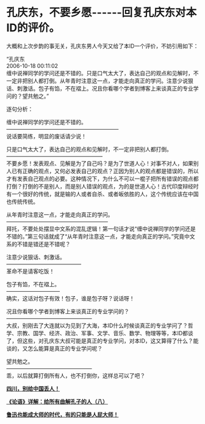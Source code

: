 孔庆东，不要乡愿------回复孔庆东对本ID的评价。
====

			

大概和上次步韵的事无关，孔庆东男人今天又给了本ID一个评价，不妨引用如下：

“孔庆东  
2006-10-18 00:11:02  
缠中说禅同学的学问还是不错的。只是口气太大了，表达自己的观点和见解时，不一定非把别人都打倒。从年青时注意这一点，才能走向真正的学问。注意少说狠话、刺激话。包子有馅，不在褶上。况且你看哪个学者到博客上来谈真正的专业学问的？望共勉之。”

逐句分析：

缠中说禅同学的学问还是不错的。  
—————————————————————  
说话要简练，明显的废话请少说！

只是口气太大了，表达自己的观点和见解时，不一定非把别人都打倒。  
——————————————————  
不要乡愿！发表观点、见解是为了自己吗？是为了世道人心！对事不对人，如果别人已有正确的观点，又何必发表自己的观点？正因为别人的观点都是错误的，所以才有发表自己观点的必要。这种情况下，为什么不可以一棍子把所有错误的观点都打倒？打倒的不是别人，而是别人错误的观点，为的是世道人心！古代印度辩经时有一个很好的传统，就是输的人或者自杀、或者皈依胜的人，这个传统应该在中国也传统传统。

从年青时注意这一点，才能走向真正的学问。  
———————————————————  
拜托，不要处处摆显中文系的混乱逻辑！第一句话才说“缠中说禅同学的学问还是不错的。”第三句话就成了“从年青时注意这一点，才能走向真正的学问。”究竟中文系的不错是错还是不错呢？

注意少说狠话、刺激话。  
——————————————  
革命不是请客吃饭！

包子有馅，不在褶上。  
——————————  
确实，这话对包子有效！包子，谁是包子呀？说话呀！

况且你看哪个学者到博客上来谈真正的专业学问的？  
————————————————  
大叔，别刚去了大连就以为见到了大海，本ID什么时候谈真正的专业学问了？哲学、宗教、国学、经济、政治、军事、文学、音乐、数学、物理等等，本ID都谈了，但这些，对孔庆东大叔可能是真正的专业学问，对本ID，这又算得了什么？能谈的，又怎么能算是真正的专业学问呢？

望共勉之。  
————————————————  
乖，以后就算打倒所有人，也不打倒你，这样总可以了吧？

[**四川，别给中国丢人！**](http://blog.sina.com.cn/u/486e105c010006pb)

[**《论语》详解：给所有曲解孔子的人（八）**](http://blog.sina.com.cn/u/486e105c010006pu)

[**鲁迅也能成大师的时代，有的只能是人屁大师！**](http://blog.sina.com.cn/u/486e105c010006ff)
